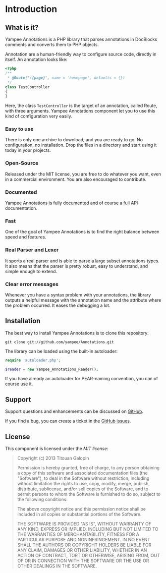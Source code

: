 Introduction
============

What is it?
-----------

Yampee Annotations is a PHP library that parses annotations in DocBlocks comments and converts them to
PHP objects.

Annotation are a human-friendly way to configure source code, directly in itself.
An annotation looks like:

``` php
<?php
/**
 * @Route('/{page}', name = 'homepage', defaults = {})
 */
class TestController
{
}
```

Here, the class `TestController` is the target of an annotation, called Route, with three arguments.
Yampee Annotations component let you to use this kind of configuration very easily.

### Easy to use

There is only one archive to download, and you are ready to go. No
configuration, no installation. Drop the files in a directory and start using
it today in your projects.

### Open-Source

Released under the MIT license, you are free to do whatever you want, even in
a commercial environment. You are also encouraged to contribute.

### Documented

Yampee Annotations is fully documented and of course a full API documentation.

### Fast

One of the goal of Yampee Annotations is to find the right balance between speed and
features.

### Real Parser and Lexer

It sports a real parser and is able to parse a large subset annotations types.
It also means that the parser is pretty robust, easy to understand, and simple enough to extend.

### Clear error messages

Whenever you have a syntax problem with your annotations, the library outputs a
helpful message with the annotation name and the attribute where the problem
occurred. It eases the debugging a lot.


Installation
------------

The best way to install Yampee Annotations is to clone this repository:

`git clone git://github.com/yampee/Annotations.git`

The library can be loaded using the built-in autoloader:

``` php
require 'autoloader.php';

$reader = new Yampee_Annotations_Reader();
```

If you have already an autoloader for PEAR-naming convention, you can of course use it.

Support
-------

Support questions and enhancements can be discussed on
[GitHub](https://github.com/yampee/Annotations/issues).

If you find a bug, you can create a ticket in the
[GitHub issues](https://github.com/yampee/Annotations/issues).

License
-------

This component is licensed under the *MIT license*:

>Copyright (c) 2013 Titouan Galopin
>
>Permission is hereby granted, free of charge, to any person obtaining a copy
>of this software and associated documentation files (the "Software"), to deal
>in the Software without restriction, including without limitation the rights
>to use, copy, modify, merge, publish, distribute, sublicense, and/or sell
>copies of the Software, and to permit persons to whom the Software is furnished
>to do so, subject to the following conditions:
>
>The above copyright notice and this permission notice shall be included in all
>copies or substantial portions of the Software.
>
>THE SOFTWARE IS PROVIDED "AS IS", WITHOUT WARRANTY OF ANY KIND, EXPRESS OR
>IMPLIED, INCLUDING BUT NOT LIMITED TO THE WARRANTIES OF MERCHANTABILITY,
>FITNESS FOR A PARTICULAR PURPOSE AND NONINFRINGEMENT. IN NO EVENT SHALL THE
>AUTHORS OR COPYRIGHT HOLDERS BE LIABLE FOR ANY CLAIM, DAMAGES OR OTHER
>LIABILITY, WHETHER IN AN ACTION OF CONTRACT, TORT OR OTHERWISE, ARISING FROM,
>OUT OF OR IN CONNECTION WITH THE SOFTWARE OR THE USE OR OTHER DEALINGS IN
>THE SOFTWARE.
